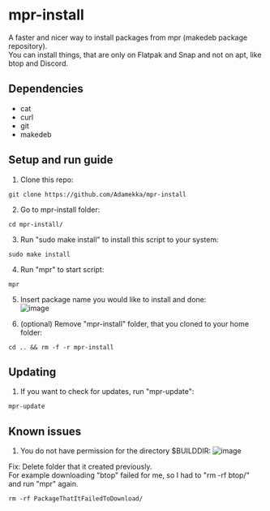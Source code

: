 # mpr-install
A faster and nicer way to install packages from mpr (makedeb package repository).<br />
You can install things, that are only on Flatpak and Snap and not on apt, like btop and Discord.

## Dependencies

* cat
* curl
* git
* makedeb

## Setup and run guide

1. Clone this repo:
```
git clone https://github.com/Adamekka/mpr-install
```
2. Go to mpr-install folder:
```
cd mpr-install/
```
3. Run "sudo make install" to install this script to your system:
```
sudo make install
```
4. Run "mpr" to start script:
```
mpr
```
5. Insert package name you would like to install and done:<br />
![image](https://user-images.githubusercontent.com/68786400/177309057-252afe1d-da57-4fc9-b11d-bd8e9ee01138.png)

6. (optional) Remove "mpr-install" folder, that you cloned to your home folder:
```
cd .. && rm -f -r mpr-install
```

## Updating

1. If you want to check for updates, run "mpr-update":
```
mpr-update
```
## Known issues

1. You do not have permission for the directory $BUILDDIR:
![image](https://user-images.githubusercontent.com/68786400/177850543-a921acda-5d70-4459-91e2-6e452542fd63.png)

Fix: Delete folder that it created previously.<br />
For example downloading "btop" failed for me, so I had to "rm -rf btop/" and run "mpr" again.
```
rm -rf PackageThatItFailedToDownload/
```
